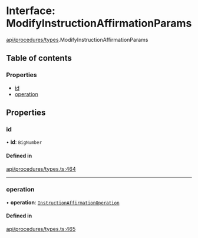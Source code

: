 # Interface: ModifyInstructionAffirmationParams

[api/procedures/types](../wiki/api.procedures.types).ModifyInstructionAffirmationParams

## Table of contents

### Properties

- [id](../wiki/api.procedures.types.ModifyInstructionAffirmationParams#id)
- [operation](../wiki/api.procedures.types.ModifyInstructionAffirmationParams#operation)

## Properties

### id

• **id**: `BigNumber`

#### Defined in

[api/procedures/types.ts:464](https://github.com/PolymeshAssociation/polymesh-sdk/blob/e978aefd/src/api/procedures/types.ts#L464)

___

### operation

• **operation**: [`InstructionAffirmationOperation`](../wiki/api.procedures.types.InstructionAffirmationOperation)

#### Defined in

[api/procedures/types.ts:465](https://github.com/PolymeshAssociation/polymesh-sdk/blob/e978aefd/src/api/procedures/types.ts#L465)
